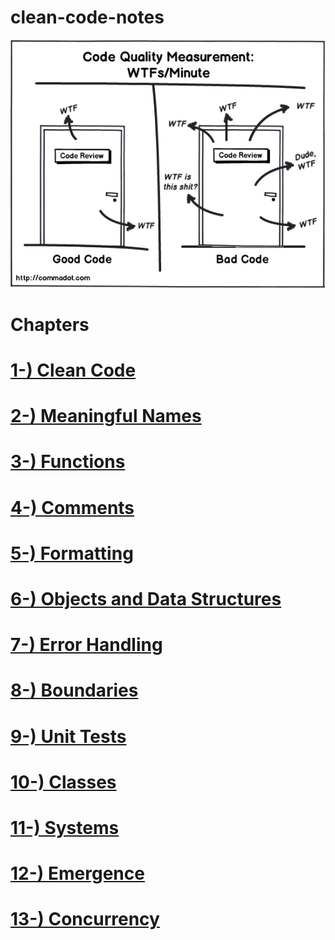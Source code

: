 # clean-code-notes

![](./images/wtf.png "Clean Code Cover")

# Chapters

# [1-) Clean Code](01_CleanCode.md)

# [2-) Meaningful Names](02_MeaningfulNames.md)

# [3-) Functions](03_Functions.md)

# [4-) Comments](04_Comments.md)

# [5-) Formatting](05_Formatting.md)

# [6-) Objects and Data Structures](06_ObjectsAndDataStructures.md)

# [7-) Error Handling](07_ErrorHandling.md)

# [8-) Boundaries](08_Boundaries.md)

# [9-) Unit Tests](09_UnitTests.md)

# [10-) Classes](10_Classes.md)

# [11-) Systems](11_Systems.md)

# [12-) Emergence](12_Emergence.md)

# [13-) Concurrency](13_Concurrency.md)